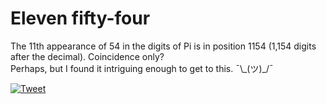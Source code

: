 # Eleven fifty-four

The 11th appearance of 54 in the digits of Pi is in position 1154 (1,154 digits after the decimal). Coincidence only?  
Perhaps, but I found it intriguing enough to get to this. ¯\\\_(ツ)_/¯

[![Tweet](https://user-images.githubusercontent.com/5860071/36225850-b43fdd90-11d4-11e8-9a6b-f907aed395cf.png)](https://twitter.com/tweetsauce/status/962824022223302656)
